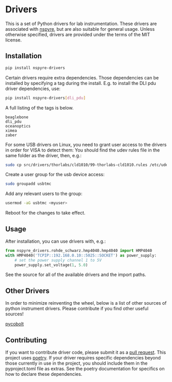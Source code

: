 # Drivers
This is a set of Python drivers for lab instrumentation. These drivers are 
associated with [nspyre](https://nspyre.readthedocs.io/en/latest/), but are 
also suitable for general usage. Unless otherwise specified, drivers are 
provided under the terms of the MIT license.

## Installation

```bash
pip install nspyre-drivers
```

Certain drivers require extra dependencies. Those dependencies can be installed 
by specifying a tag during the install. E.g. to install the DLI pdu driver 
dependencies, use:

```bash
pip install nspyre-drivers[dli_pdu]
```

A full listing of the tags is below.

```
beaglebone
dli_pdu
oceanoptics
ximea
zaber
```

For some USB drivers on Linux, you need to grant user access to the drivers in 
order for VISA to detect them:
You should find the udev rules file in the same folder as the driver, then, e.g.:

```bash
sudo cp src/drivers/thorlabs/cld1010/99-thorlabs-cld1010.rules /etc/udev/rules.d/
````

Create a user group for the usb device access:

```bash
sudo groupadd usbtmc
```

Add any relevant users to the group:

```bash
usermod -aG usbtmc <myuser>
```

Reboot for the changes to take effect.

## Usage

After installation, you can use drivers with, e.g.:

```python
from nspyre_drivers.rohde_schwarz.hmp4040.hmp4040 import HMP4040
with HMP4040('TCPIP::192.168.0.10::5025::SOCKET') as power_supply:
	# set the power supply channel 1 to 5V
	power_supply.set_voltage(1, 5.0)
```

See the source for all of the available drivers and the import paths.

## Other Drivers

In order to minimize reinventing the wheel, below is a list of other sources of 
python instrument drivers. Please contribute if you find other useful sources!

[pycobolt](https://github.com/cobolt-lasers/pycobolt)

## Contributing

If you want to contribute driver code, please submit it as a 
[pull request](https://nspyre.readthedocs.io/en/latest/contributing.html#forking-pull-requests). This project uses 
[poetry](https://python-poetry.org/). If your driver requires specific 
dependencies beyond those currently in use in the project, you should include 
them in the pyproject.toml file as extras. See the poetry documentation for 
specifics on how to declare these dependencies.
